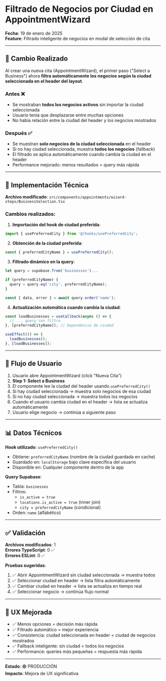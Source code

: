 # Filtrado de Negocios por Ciudad en AppointmentWizard

**Fecha**: 19 de enero de 2025  
**Feature**: Filtrado inteligente de negocios en modal de selección de cita

---

## 🎯 Cambio Realizado

Al crear una nueva cita (AppointmentWizard), el primer paso ("Select a Business") ahora **filtra automáticamente los negocios según la ciudad seleccionada en el header del layout**.

### Antes ❌
- Se mostraban **todos los negocios activos** sin importar la ciudad seleccionada
- Usuario tenía que desplazarse entre muchas opciones
- No había relación entre la ciudad del header y los negocios mostrados

### Después ✅
- Se muestran **solo negocios de la ciudad seleccionada** en el header
- Si no hay ciudad seleccionada, muestra **todos los negocios** (fallback)
- El filtrado se aplica automáticamente cuando cambia la ciudad en el header
- Performance mejorado: menos resultados = query más rápida

---

## 🔧 Implementación Técnica

**Archivo modificado**: `src/components/appointments/wizard-steps/BusinessSelection.tsx`

### Cambios realizados:

1. **Importación del hook de ciudad preferida**:
```typescript
import { usePreferredCity } from '@/hooks/usePreferredCity';
```

2. **Obtención de la ciudad preferida**:
```typescript
const { preferredCityName } = usePreferredCity();
```

3. **Filtrado dinámico en la query**:
```typescript
let query = supabase.from('businesses')...

if (preferredCityName) {
  query = query.eq('city', preferredCityName);
}

const { data, error } = await query.order('name');
```

4. **Actualización automática cuando cambia la ciudad**:
```typescript
const loadBusinesses = useCallback(async () => {
  // ... query con filtro
}, [preferredCityName]); // Dependencia de ciudad

useEffect(() => {
  loadBusinesses();
}, [loadBusinesses]);
```

---

## 🔄 Flujo de Usuario

1. Usuario abre AppointmentWizard (click "Nueva Cita")
2. **Step 1: Select a Business**
3. El componente lee la ciudad del header usando `usePreferredCity()`
4. Si hay ciudad seleccionada → muestra solo negocios de esa ciudad
5. Si no hay ciudad seleccionada → muestra todos los negocios
6. Cuando el usuario cambia ciudad en el header → lista se actualiza automáticamente
7. Usuario elige negocio → continúa a siguiente paso

---

## 📊 Datos Técnicos

**Hook utilizado**: `usePreferredCity()`
- Obtiene: `preferredCityName` (nombre de la ciudad guardada en cache)
- Guardado en: `localStorage` bajo clave específica del usuario
- Disponible en: Cualquier componente dentro de la app

**Query Supabase**:
- Tabla: `businesses`
- Filtros:
  - `is_active = true`
  - `locations.is_active = true` (inner join)
  - `city = preferredCityName` (condicional)
- Orden: `name` (alfabético)

---

## ✅ Validación

**Archivos modificados**: 1  
**Errores TypeScript**: 0 ✅  
**Errores ESLint**: 0 ✅  

**Pruebas sugeridas**:
1. ✅ Abrir AppointmentWizard sin ciudad seleccionada → muestra todos
2. ✅ Seleccionar ciudad en header → lista filtra automáticamente
3. ✅ Cambiar ciudad en header → lista se actualiza en tiempo real
4. ✅ Seleccionar negocio → continúa flujo normal

---

## 🎨 UX Mejorada

- ✅ Menos opciones = decisión más rápida
- ✅ Filtrado automático = mejor experiencia
- ✅ Consistencia: ciudad seleccionada en header = ciudad de negocios mostrados
- ✅ Fallback inteligente: sin ciudad = todos los negocios
- ✅ Performance: queries más pequeñas = respuesta más rápida

---

**Estado**: 🟢 PRODUCCIÓN  
**Impacto**: Mejora de UX significativa
